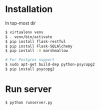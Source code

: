 # Installation

In top-most dir
```bash
$ virtualenv venv
$ . venv/bin/activate
$ pip install flask-restful
$ pip install Flask-SQLAlchemy
$ pip install -U marshmallow

# For Postgres support
$ sudo apt-get build-dep python-psycopg2
$ pip install psycopg2
```

# Run server
```bash
$ python runserver.py
```
